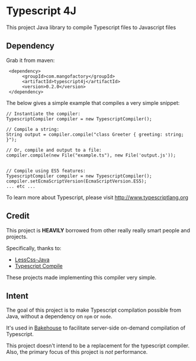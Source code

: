 # Typescript 4J
This project Java library to compile Typescript files to Javascript files

## Dependency
Grab it from maven:

     <dependency>
          <groupId>com.mangofactory</groupId>
          <artifactId>typescript4j</artifactId>
          <version>0.2.0</version>
     </dependency>
     
     
The below gives a simple example that compiles a very simple snippet:

	// Instantiate the compiler:
	TypescriptCompiler compiler = new TypescriptCompiler();
	
	// Compile a string:
	String output = compiler.compile("class Greeter { greeting: string; }");
	
	// Or, compile and output to a file:
	compiler.compile(new File("example.ts"), new File('output.js'));
	
	
	// Compile using ES5 features:
	TypescriptCompiler compiler = new TypescriptCompiler();
	compiler.setEcmaScriptVersion(EcmaScriptVersion.ES5);
	... etc ...
	
To learn more about Typescript, please visit http://www.typescriptlang.org

## Credit
This project is **HEAVILY** borrowed from other really really smart people and projects.

Specifically, thanks to:
 * [LessCss-Java](https://github.com/marceloverdijk/lesscss-java)
 * [Typescript Compile](https://github.com/niutech/typescript-compile)
 
These projects made implementing this compiler very simple.

## Intent
The goal of this project is to make Typescript compilation possible from Java,
without a dependency on `npm` or `node`.

It's used in [Bakehouse](https://github.com/martypitt/bakehouse) to facilitate server-side on-demand compilation of Typescript.

This project doesn't intend to be a replacement for the typescript compiler.
Also, the primary focus of this project is *not* performance.

